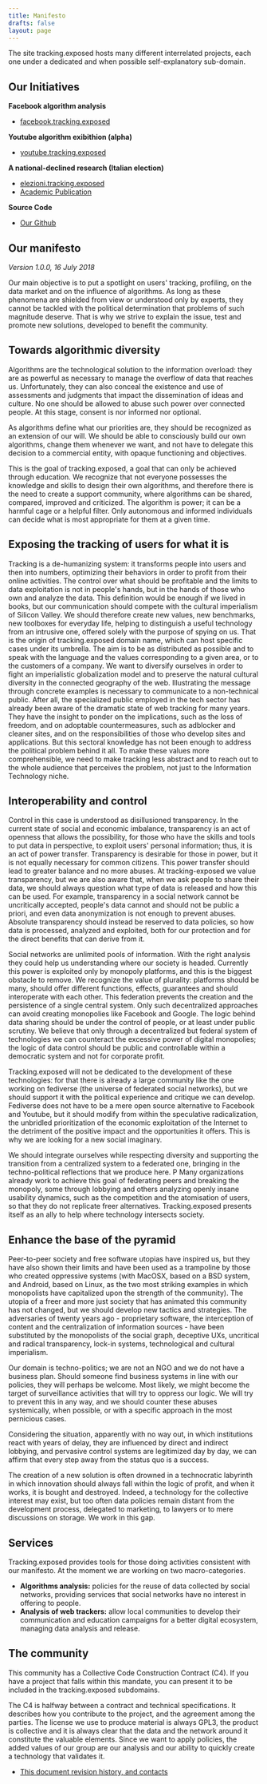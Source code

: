 ```yaml
---
title: Manifesto
drafts: false
layout: page
---
```


The site tracking.exposed hosts many different interrelated projects, each one under a dedicated and when possible self-explanatory sub-domain.

## Our Initiatives

**Facebook algorithm analysis**

- [facebook.tracking.exposed](https://facebook.tracking.exposed)

**Youtube algorithm exibithion (alpha)**

- [youtube.tracking.exposed](https://youtube.tracking.exposed)

**A national-declined research (Italian election)**

- [elezioni.tracking.exposed](https://elezioni.tracking.exposed) 
- [Academic Publication](https://ieeexplore.ieee.org/document/8508659)

**Source Code**

- [Our Github](https://github.com/tracking-exposed)


## Our manifesto

*Version 1.0.0, 16 July 2018*

Our main objective is to put a spotlight on users' tracking, profiling, on the data market and on the influence of algorithms. As long as these phenomena are shielded from view or understood only by experts, they cannot be tackled with the political determination that problems of such magnitude deserve. That is why we strive to explain the issue, test and promote new solutions, developed to benefit the community.

## Towards algorithmic diversity

Algorithms are the technological solution to the information overload: they are as powerful as necessary to manage the overflow of data that reaches us. Unfortunately, they can also conceal the existence and use of assessments and judgments that impact the dissemination of ideas and culture. No one should be allowed to abuse such power over connected people. At this stage, consent is nor informed nor optional.

As algorithms define what our priorities are, they should be recognized as an extension of our will. We should be able to consciously build our own algorithms, change them whenever we want, and not have to delegate this decision to a commercial entity, with opaque functioning and objectives.

This is the goal of tracking.exposed, a goal that can only be achieved through education. We recognize that not everyone possesses the knowledge and skills to design their own algorithms, and therefore there is the need to create a support community, where algorithms can be shared, compared, improved and criticized. The algorithm is power; it can be a harmful cage or a helpful filter. Only autonomous and informed individuals can decide what is most appropriate for them at a given time.

## Exposing the tracking of users for what it is

Tracking is a de-humanizing system: it transforms people into users and then into numbers, optimizing their behaviors in order to profit from their online activities. The control over what should be profitable and the limits to data exploitation is not in people's hands, but in the hands of those who own and analyze the data. This definition would be enough if we lived in books, but our communication should compete with the cultural imperialism of Silicon Valley. We should therefore create new values, new benchmarks, new toolboxes for everyday life, helping to distinguish a useful technology from an intrusive one, offered solely with the purpose of spying on us. That is the origin of tracking.exposed domain name, which can host specific cases under its umbrella. The aim is to be as distributed as possible and to speak with the language and the values corresponding to a given area, or to the customers of a company. We want to diversify ourselves in order to fight an imperialistic globalization model and to preserve the natural cultural diversity in the connected geography of the web. Illustrating the message through concrete examples is necessary to communicate to a non-technical public. After all, the specialized public employed in the tech sector has already been aware of the dramatic state of web tracking for many years. They have the insight to ponder on the implications, such as the loss of freedom, and on adoptable countermeasures, such as adblocker and cleaner sites, and on the responsibilities of those who develop sites and applications. But this sectoral knowledge has not been enough to address the political problem behind it all. To make these values more comprehensible, we need to make tracking less abstract and to reach out to the whole audience that perceives the problem, not just to the Information Technology niche.

## Interoperability and control

Control in this case is understood as disillusioned transparency. In the current state of social and economic imbalance, transparency is an act of openness that allows the possibility, for those who have the skills and tools to put data in perspective, to exploit users' personal information; thus, it is an act of power transfer. Transparency is desirable for those in power, but it is not equally necessary for common citizens. This power transfer should lead to greater balance and no more abuses. At tracking-exposed we value transparency, but we are also aware that, when we ask people to share their data, we should always question what type of data is released and how this can be used. For example, transparency in a social network cannot be uncritically accepted, people's data cannot and should not be public a priori, and even data anonymization is not enough to prevent abuses. Absolute transparency should instead be reserved to data policies, so how data is processed, analyzed and exploited, both for our protection and for the direct benefits that can derive from it. 

Social networks are unlimited pools of information. With the right analysis they could help us understanding where our society is headed. Currently this power is exploited only by monopoly platforms, and this is the biggest obstacle to remove. We recognize the value of plurality: platforms should be many, should offer different functions, effects, guarantees and should interoperate with each other. This federation prevents the creation and the persistence of a single central system. Only such decentralized approaches can avoid creating monopolies like Facebook and Google. The logic behind data sharing should be under the control of people, or at least under public scrutiny. We believe that only through a decentralized but federal system of technologies we can counteract the excessive power of digital monopolies; the logic of data control should be public and controllable within a democratic system and not for corporate profit.

Tracking.exposed will not be dedicated to the development of these technologies: for that there is already a large community like the one working on fediverse (the universe of federated social networks), but we should support it with the political experience and critique we can develop. Fediverse does not have to be a mere open source alternative to Facebook and Youtube, but it should modify from within the speculative radicalization, the unbridled prioritization of the economic exploitation of the Internet to the detriment of the positive impact and the opportunities it offers. This is why we are looking for a new social imaginary.

We should integrate ourselves while respecting diversity and supporting the transition from a centralized system to a federated one, bringing in the techno-political reflections that we produce here.
P Many organizations already work to achieve this goal of federating peers and breaking the monopoly, some through lobbying and others analyzing openly insane usability dynamics, such as the competition and the atomisation of users, so that they do not replicate freer alternatives. Tracking.exposed presents itself as an ally to help where technology intersects society.

## Enhance the base of the pyramid

Peer-to-peer society and free software utopias have inspired us, but they have also shown their limits and have been used as a trampoline by those who created oppressive systems (with MacOSX, based on a BSD system, and Android, based on Linux, as the two most striking examples in which monopolists have capitalized upon the strength of the community). The utopia of a freer and more just society that has animated this community has not changed, but we should develop new tactics and strategies. The adversaries of twenty years ago - proprietary software, the interception of content and the centralization of information sources - have been substituted by the monopolists of the social graph, deceptive UXs, uncritical and radical transparency, lock-in systems, technological and cultural imperialism. 

Our domain is techno-politics; we are not an NGO and we do not have a business plan. Should someone find business systems in line with our policies, they will perhaps be welcome. Most likely, we might become the target of surveillance activities that will try to oppress our logic. We will try to prevent this in any way, and we should counter these abuses systemically, when possible, or with a specific approach in the most pernicious cases. 

Considering the situation, apparently with no way out, in which institutions react with years of delay, they are influenced by direct and indirect lobbying, and pervasive control systems are legitimized day by day, we can affirm that every step away from the status quo is a success. 

The creation of a new solution is often drowned in a technocratic labyrinth in which innovation should always fall within the logic of profit, and when it works, it is bought and destroyed. Indeed, a technology for the collective interest may exist, but too often data policies remain distant from the development process, delegated to marketing, to lawyers or to mere discussions on storage. We work in this gap.

## Services

Tracking.exposed provides tools for those doing activities consistent with our manifesto. At the moment we are working on two macro-categories. 

- **Algorithms analysis:** policies for the reuse of data collected by social networks, providing services that social networks have no interest in offering to people. 
- **Analysis of web trackers:** allow local communities to develop their communication and education campaigns for a better digital ecosystem, managing data analysis and release.

## The community

This community has a Collective Code Construction Contract (C4). If you have a project that falls within this mandate, you can present it to be included in the tracking.exposed subdomains.

The C4 is halfway between a contract and technical specifications. It describes how you contribute to the project, and the agreement among the parties. The license we use to produce material is always GPL3, the product is collective and it is always clear that the data and the network around it constitute the valuable elements. Since we want to apply policies, the added values of our group are our analysis and our ability to quickly create a technology that validates it.

- [This document revision history, and contacts](/revision) 
